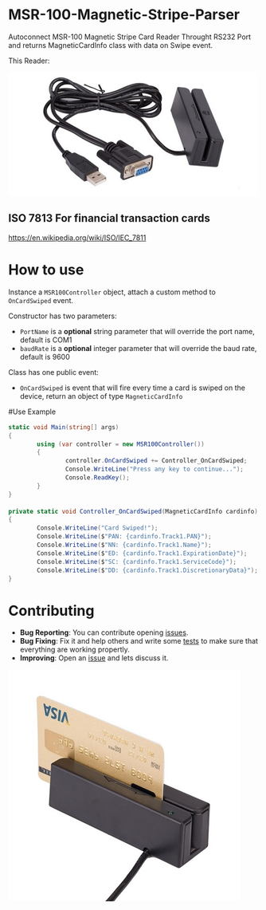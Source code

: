 # MSR-100-Magnetic-Stripe-Parser

Autoconnect MSR-100 Magnetic Stripe Card Reader Throught RS232 Port and returns MagneticCardInfo class with data on Swipe event.

This Reader:

![Reader Device](/docs/msr100A.jpg "Reader Device")

## ISO 7813 For financial transaction cards

https://en.wikipedia.org/wiki/ISO/IEC_7811

# How to use

Instance a `MSR100Controller` object, attach a custom method to `OnCardSwiped` event.

Constructor has two parameters:

- `PortName` is a **optional** string parameter that will override the port name, default is COM1
- `baudRate` is a **optional** integer parameter that will override the baud rate, default is 9600 

Class has one public event:

- `OnCardSwiped` is event that will fire every time a card is swiped on the device, return an object of type `MagneticCardInfo`

#Use Example

```csharp
static void Main(string[] args)
{
        using (var controller = new MSR100Controller())
        {
                controller.OnCardSwiped += Controller_OnCardSwiped;
                Console.WriteLine("Press any key to continue...");
                Console.ReadKey();
        }
}

private static void Controller_OnCardSwiped(MagneticCardInfo cardinfo)
{
        Console.WriteLine("Card Swiped!");
        Console.WriteLine($"PAN: {cardinfo.Track1.PAN}");
        Console.WriteLine($"NN: {cardinfo.Track1.Name}");
        Console.WriteLine($"ED: {cardinfo.Track1.ExpirationDate}");
        Console.WriteLine($"SC: {cardinfo.Track1.ServiceCode}");
        Console.WriteLine($"DD: {cardinfo.Track1.DiscretionaryData}");
}        
```

# Contributing

- **Bug Reporting**: You can contribute opening [issues](https://github.com/jarmyo/MSR-100-Magnetic-Stripe-Parser/issues).
- **Bug Fixing**: Fix it and help others and write some [tests](https://github.com/jarmyo/MSR-100-Magnetic-Stripe-Parser/tree/main/MSR-100-Magnetic-Stripe-ParserTests) to make sure that everything are working propertly.
- **Improving**: Open an [issue](https://github.com/jarmyo/MSR-100-Magnetic-Stripe-Parser/issues) and lets discuss it.

![Reader Device](/docs/msr100B.jpg "Reader Device")

